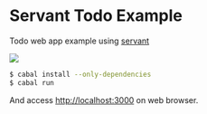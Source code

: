 Servant Todo Example
====================

Todo web app example using [servant](https://hackage.haskell.org/package/servant)

![](http://i.gyazo.com/34857e26647291c283537f95fe137f48.png)

```bash
$ cabal install --only-dependencies
$ cabal run
```

And access <http://localhost:3000> on web browser.
